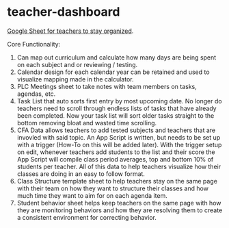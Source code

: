 # teacher-dashboard

[Google Sheet for teachers to stay organized](https://docs.google.com/spreadsheets/d/1c3omUpgOZevlw98OfDOaUYe6_s3Ahp0I8juL9p3itnE/copy).

Core Functionality:
1. Can map out curriculum and calculate how many days are being spent on each subject and or reviewing / testing.
2. Calendar design for each calendar year can be retained and used to visualize mapping made in the calculator.
3. PLC Meetings sheet to take notes with team members on tasks, agendas, etc.
4. Task List that auto sorts first entry by most upcoming date. No longer do teachers need to scroll through endless lists of tasks that have already been completed. Now your task list will sort older tasks straight to the bottom removing bloat and wasted time scrolling.
5. CFA Data allows teachers to add tested subjects and teachers that are invovled with said topic. An App Script is written, but needs to be set up with a trigger (How-To on this will be added later). With the trigger setup on edit, whenever teachers add students to the list and their score the App Script will compile class period averages, top and bottom 10% of students per teacher. All of this data to help teachers visualize how their classes are doing in an easy to follow format.
6. Class Structure template sheet to help teachers stay on the same page with their team on how they want to structure their classes and how much time they want to aim for on each agenda item.
7. Student behavior sheet helps keep teachers on the same page with how they are monitoring behaviors and how they are resolving them to create a consistent environment for correcting behavior.
